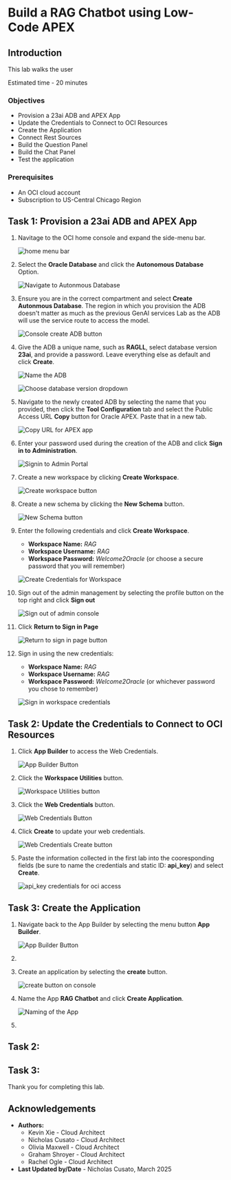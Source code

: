 # Build a RAG Chatbot using Low-Code APEX

## Introduction

This lab walks the user 

Estimated time - 20 minutes

### Objectives

* Provision a 23ai ADB and APEX App
* Update the Credentials to Connect to OCI Resources
* Create the Application
* Connect Rest Sources
* Build the Question Panel
* Build the Chat Panel
* Test the application

### Prerequisites

* An OCI cloud account
* Subscription to US-Central Chicago Region

## Task 1: Provision a 23ai ADB and APEX App

1. Navitage to the OCI home console and expand the side-menu bar.

	![home menu bar](./images/home-menu.png "")

2. Select the **Oracle Database** and click the **Autonomous Database** Option.

	![Navigate to Autonmous Database](./images/nav-adb.png "")

3. Ensure you are in the correct compartment and select **Create Autonmous Database**. The region in which you provision the ADB doesn't matter as much as the previous GenAI services Lab as the ADB will use the service route to access the model. 

	![Console create ADB button](./images/create-adb-button.png "")

4. Give the ADB a unique name, such as **RAGLL**, select database version **23ai**, and provide a password. Leave everything else as default and click **Create**.

	![Name the ADB](./images/name-adb.png "")

	![Choose database version dropdown](./images/choose-23ai.png "")

5. Navigate to the newly created ADB by selecting the name that you provided, then click the **Tool Configuration** tab and select the Public Access URL **Copy** button for Oracle APEX. Paste that in a new tab.

	![Copy URL for APEX app](./images/open-apex.png "")

6. Enter your password used during the creation of the ADB and click **Sign in to Administration**.

	![Signin to Admin Portal](./images/access-admin.png "")

7. Create a new workspace by clicking **Create Workspace**.

	![Create workspace button](./images/create-workspace.png "")

8. Create a new schema by clicking the **New Schema** button.

	![New Schema button](./images/new-schema.png "")

9. Enter the following credentials and click **Create Workspace**.
	* **Workspace Name:** *RAG*
	* **Workspace Username:** *RAG*
	* **Workspace Password:** *Welcome2Oracle* (or choose a secure password that you will remember)

	![Create Credentials for Workspace](./images/workspace-creds.png "")

10. Sign out of the admin management by selecting the profile button on the top right and click **Sign out**

	![Sign out of admin console](./images/sign-out-admin.png "")

11. Click **Return to Sign in Page** 

	![Return to sign in page button](./images/return-sign-in.png "")

12. Sign in using the new credentials:
	* **Workspace Name:** *RAG*
	* **Workspace Username:** *RAG*
	* **Workspace Password:** *Welcome2Oracle* (or whichever password you chose to remember)

	![Sign in workspace credentials](./images/sign-in-workspace.png "")

## Task 2: Update the Credentials to Connect to OCI Resources

1. Click **App Builder** to access the Web Credentials.

	![App Builder Button](./images/app-builder.png "")

2. Click the **Workspace Utilities** button.

	![Workspace Utilities button](./images/workspace-utilities.png "")

3. Click the **Web Credentials** button.

	![Web Credentials Button](./images/web-credentials.png)

4. Click **Create** to update your web credentials.

	![Web Credentials Create button](./images/create-web-credentials.png "")

5. Paste the information collected in the first lab into the cooresponding fields (be sure to name the credentials and static ID: **api_key**) and select **Create**.

	![api_key credentials for oci access](./images/save-api-key-creds.png "")

## Task 3: Create the Application

1. Navigate back to the App Builder by selecting the menu button **App Builder**.

	![App Builder Button](./images/nav-app-builder.png "")

2.

14. Create an application by selecting the **create** button.

	![create button on console](./images/create-app.png "")

15. Name the App **RAG Chatbot** and click **Create Application**.

	![Naming of the App](./images/name-app.png "")

16. 

## Task 2: 

## Task 3: 

Thank you for completing this lab.

## Acknowledgements

* **Authors:**
	* Kevin Xie - Cloud Architect
	* Nicholas Cusato - Cloud Architect
	* Olivia Maxwell - Cloud Architect
	* Graham Shroyer - Cloud Architect
	* Rachel Ogle - Cloud Architect
* **Last Updated by/Date** - Nicholas Cusato, March 2025